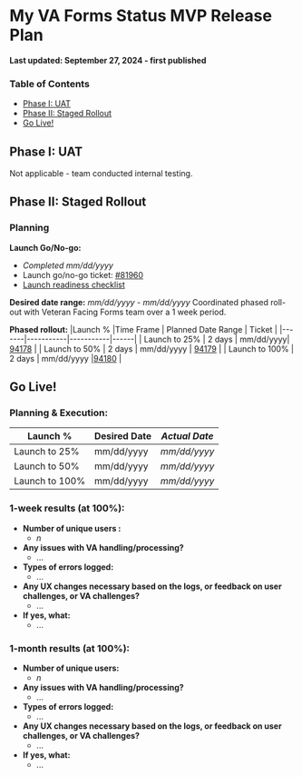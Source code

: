 # My VA Forms Status MVP Release Plan
**Last updated: September 27, 2024 - first published** 

### Table of Contents
- [Phase I: UAT](#Phase-i-uat)
- [Phase II: Staged Rollout](#Phase-ii-staged-rollout)
- [Go Live!](#Go-Live)

## Phase I: UAT
Not applicable - team conducted internal testing.

## Phase II: Staged Rollout

### Planning
**Launch Go/No-go:** 
- _Completed mm/dd/yyyy_
- Launch go/no-go ticket: [#81960](https://github.com/department-of-veterans-affairs/va.gov-team/issues/81960)
- [Launch readiness checklist](https://github.com/department-of-veterans-affairs/va.gov-team/blob/master/products/identity-personalization/my-va/forms-status-on-My-VA/launch-materials/forms-status-on-my-va-launch-readiness-checklist.md)

**Desired date range:** _mm/dd/yyyy - mm/dd/yyyy_
Coordinated phased roll-out with Veteran Facing Forms team over a 1 week period.

**Phased rollout:** 
|Launch % |Time Frame | Planned Date Range | Ticket | 
|-------|-----------|-----------|------|
| Launch to 25% | 2 days | mm/dd/yyyy| [94178](https://github.com/department-of-veterans-affairs/va.gov-team/issues/94178) |
| Launch to 50% | 2 days | mm/dd/yyyy | [94179](https://github.com/department-of-veterans-affairs/va.gov-team/issues/94179) |
| Launch to 100% | 2 days | mm/dd/yyyy |[94180](https://github.com/department-of-veterans-affairs/va.gov-team/issues/94180) |


## Go Live!

### Planning & Execution:
|Launch % |Desired Date | _Actual Date_ | 
|-------|-----------|-----------|
| Launch to 25% | mm/dd/yyyy | _mm/dd/yyyy_ |
| Launch to 50% | mm/dd/yyyy | _mm/dd/yyyy_|
| Launch to 100% | mm/dd/yyyy | _mm/dd/yyyy_ |

### 1-week results (at 100%):
- **Number of unique users :**
     - _n_
- **Any issues with VA handling/processing?**
     - ...
- **Types of errors logged:**
     - ...
- **Any UX changes necessary based on the logs, or feedback on user challenges, or VA challenges?** 
     - ...
- **If yes, what:** 
     - ...
 
### 1-month results (at 100%):
- **Number of unique users:**
     - _n_
- **Any issues with VA handling/processing?**
     - ...
- **Types of errors logged:**
     - ...
- **Any UX changes necessary based on the logs, or feedback on user challenges, or VA challenges?**
     - ...
- **If yes, what:** 
     - ...

